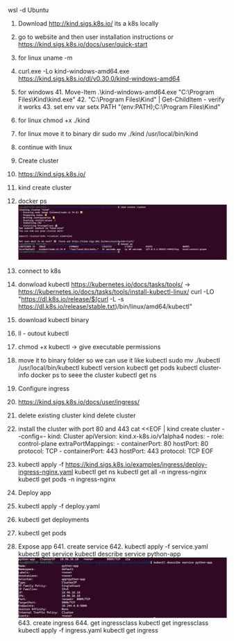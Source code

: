 wsl -d Ubuntu
1. Download http://kind.sigs.k8s.io/ its a k8s locally
  1. go to website and then user installation instructions or  https://kind.sigs.k8s.io/docs/user/quick-start
  2. for linux uname -m 
  3. curl.exe -Lo kind-windows-amd64.exe https://kind.sigs.k8s.io/dl/v0.30.0/kind-windows-amd64
  4. for windows 
       41. Move-Item .\kind-windows-amd64.exe "C:\Program Files\Kind\kind.exe"
       42. "C:\Program Files\Kind" | Get-ChildItem - verify it works
       43. set env var setx PATH "$($env:PATH);C:\Program Files\Kind"
  5. for linux chmod +x ./kind
  6. for linux move it to binary dir sudo mv ./kind /usr/local/bin/kind
2. continue with linux 
3. Create cluster
  31. https://kind.sigs.k8s.io/
  32. kind create cluster 
  33. docker ps
  ![alt text](image.png)
4. connect to k8s
  41. donwload kubectl https://kubernetes.io/docs/tasks/tools/ -> https://kubernetes.io/docs/tasks/tools/install-kubectl-linux/
       curl -LO "https://dl.k8s.io/release/$(curl -L -s https://dl.k8s.io/release/stable.txt)/bin/linux/amd64/kubectl"
  42. download kubectl binary 
  43. ll - outout kubectl
  44. chmod +x kubectl -> give executable permissions
  45. move it to binary folder so we can use it like kubectl
      sudo mv ./kubectl /usr/local/bin/kubectl
      kubectl version
      kubectl get pods
      kubectl cluster-info
      docker ps to seee the cluster
      kubectl get ns

5. Configure ingress
  51.  https://kind.sigs.k8s.io/docs/user/ingress/ 
  52.  delete existing cluster kind delete cluster
  53.  install the cluster with port 80 and 443 
          cat <<EOF | kind create cluster --config=-
               kind: Cluster
               apiVersion: kind.x-k8s.io/v1alpha4
               nodes:
               - role: control-plane
               extraPortMappings:
               - containerPort: 80
               hostPort: 80
               protocol: TCP
               - containerPort: 443
               hostPort: 443
               protocol: TCP
          EOF
  54. kubectl apply -f https://kind.sigs.k8s.io/examples/ingress/deploy-ingress-nginx.yaml
       kubectl get ns
       kubectl get all -n ingress-nginx
       kubectl get pods -n ingress-nginx
6. Deploy app
  61. kubectl apply -f deploy.yaml
  62. kubectl get deployments
  63. kubectl get pods
  64. Expose app
       641. create service
       642. kubectl apply -f service.yaml
            kubectl get service
            kubectl describe service python-app
            ![alt text](image-1.png)
       643. create ingress
       644. get ingressclass 
          kubectl get ingressclass
          kubectl apply -f ingress.yaml
          kubectl get ingress

